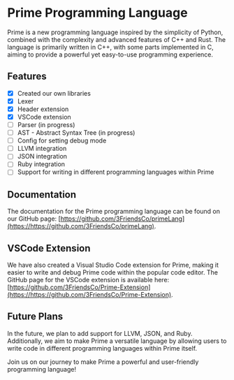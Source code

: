 # Prime Programming Language

Prime is a new programming language inspired by the simplicity of Python, combined with the complexity and advanced features of C++ and Rust. The language is primarily written in C++, with some parts implemented in C, aiming to provide a powerful yet easy-to-use programming experience.

## Features

- [x] Created our own libraries
- [x] Lexer
- [x] Header extension
- [x] VSCode extension
- [ ] Parser (in progress)
- [ ] AST - Abstract Syntax Tree (in progress)
- [ ] Config for setting debug mode
- [ ] LLVM integration
- [ ] JSON integration
- [ ] Ruby integration
- [ ] Support for writing in different programming languages within Prime

## Documentation

The documentation for the Prime programming language can be found on our GitHub page: [https://github.com/3FriendsCo/primeLang](https://https://github.com/3FriendsCo/primeLang).

## VSCode Extension

We have also created a Visual Studio Code extension for Prime, making it easier to write and debug Prime code within the popular code editor. The GitHub page for the VSCode extension is available here: [https://github.com/3FriendsCo/Prime-Extension](https://https://github.com/3FriendsCo/Prime-Extension).

## Future Plans

In the future, we plan to add support for LLVM, JSON, and Ruby. Additionally, we aim to make Prime a versatile language by allowing users to write code in different programming languages within Prime itself.

Join us on our journey to make Prime a powerful and user-friendly programming language!
